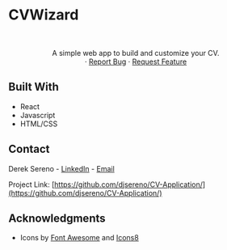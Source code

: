 # CVWizard

<div id="top"></div>

<!-- PROJECT LOGO -->
<br />
<div align="center">
  <p align="center">
    A simple web app to build and customize your CV.
    <br />
    <!-- <a href="https://djsereno.github.io/CV-Application/">Preview</a> -->
    ·
    <a href="https://github.com/djsereno/CV-Application/issues">Report Bug</a>
    ·
    <a href="https://github.com/djsereno/CV-Application/issues">Request Feature</a>
  </p>
</div>

## Built With

- React
- Javascript
- HTML/CSS

## Contact

Derek Sereno - [LinkedIn](https://www.linkedin.com/in/dereksereno/) - [Email](mailto:djsereno91@gmail.com)

Project Link: [https://github.com/djsereno/CV-Application/](https://github.com/djsereno/CV-Application/)

## Acknowledgments

- Icons by [Font Awesome](https://fontawesome.com/) and [Icons8](https://icons8.com/)
